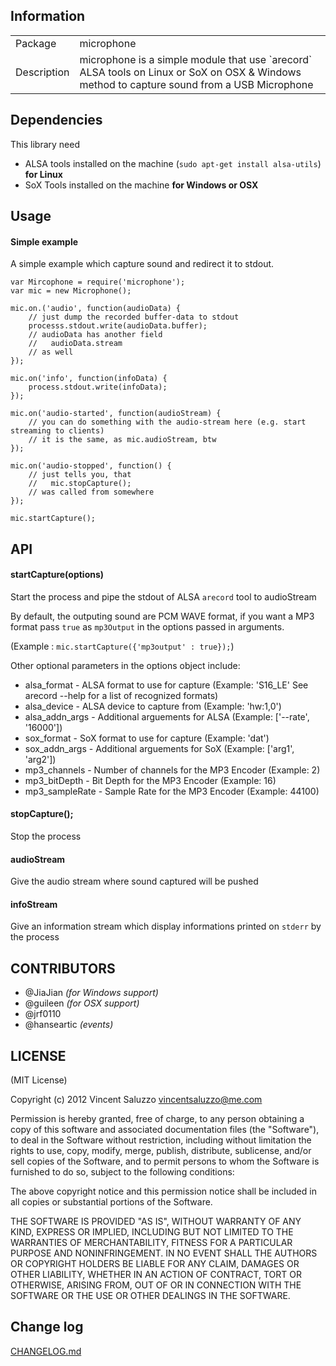 ## Information

<table>
<tr>
<td>Package</td><td>microphone</td>
</tr>
<tr>
<td>Description</td>
<td>microphone is a simple module that use `arecord` ALSA tools on Linux or SoX on OSX & Windows method to capture sound from a USB Microphone</td>
</tr>
</table>

## Dependencies

This library need

* ALSA tools installed on the machine (`sudo apt-get install alsa-utils`) **for Linux**
* SoX Tools installed on the machine **for Windows or OSX**

## Usage

#### Simple example

A simple example which capture sound and redirect it to stdout.

    var Mircophone = require('microphone');
    var mic = new Microphone();

    mic.on.('audio', function(audioData) {
        // just dump the recorded buffer-data to stdout
        processs.stdout.write(audioData.buffer);
        // audioData has another field
        //   audioData.stream
        // as well
    });

    mic.on('info', function(infoData) {
        process.stdout.write(infoData);
    });
    
    mic.on('audio-started', function(audioStream) {
        // you can do something with the audio-stream here (e.g. start streaming to clients)
        // it is the same, as mic.audioStream, btw
    });
    
    mic.on('audio-stopped', function() {
        // just tells you, that
        //   mic.stopCapture();
        // was called from somewhere
    });
    
    mic.startCapture();
    

## API

#### startCapture(options)

Start the process and pipe the stdout of ALSA `arecord` tool to audioStream

By default, the outputing sound are PCM WAVE format, if you want a MP3 format
pass `true` as `mp3Output` in the options passed in arguments.

(Example : `mic.startCapture({'mp3output' : true});`)

Other optional parameters in the options object include:
* alsa_format - ALSA format to use for capture (Example: 'S16_LE' See arecord --help for a list of recognized formats)
* alsa_device - ALSA device to capture from (Example: 'hw:1,0')
* alsa_addn_args - Additional arguements for ALSA (Example: ['--rate', '16000'])
* sox_format - SoX format to use for capture (Example: 'dat')
* sox_addn_args - Additional arguements for SoX (Example: ['arg1', 'arg2'])
* mp3_channels - Number of channels for the MP3 Encoder (Example: 2)
* mp3_bitDepth - Bit Depth for the MP3 Encoder (Example: 16)
* mp3_sampleRate - Sample Rate for the MP3 Encoder (Example: 44100)

#### stopCapture();

Stop the process

#### audioStream

Give the audio stream where sound captured will be pushed

#### infoStream

Give an information stream which display informations printed on `stderr` by the process

## CONTRIBUTORS

* @JiaJian *(for Windows support)*
* @guileen *(for OSX support)*
* @jrf0110
* @hanseartic *(events)*


## LICENSE

(MIT License)

Copyright (c) 2012 Vincent Saluzzo <vincentsaluzzo@me.com>

Permission is hereby granted, free of charge, to any person obtaining
a copy of this software and associated documentation files (the
"Software"), to deal in the Software without restriction, including
without limitation the rights to use, copy, modify, merge, publish,
distribute, sublicense, and/or sell copies of the Software, and to
permit persons to whom the Software is furnished to do so, subject to
the following conditions:

The above copyright notice and this permission notice shall be
included in all copies or substantial portions of the Software.

THE SOFTWARE IS PROVIDED "AS IS", WITHOUT WARRANTY OF ANY KIND,
EXPRESS OR IMPLIED, INCLUDING BUT NOT LIMITED TO THE WARRANTIES OF
MERCHANTABILITY, FITNESS FOR A PARTICULAR PURPOSE AND
NONINFRINGEMENT. IN NO EVENT SHALL THE AUTHORS OR COPYRIGHT HOLDERS BE
LIABLE FOR ANY CLAIM, DAMAGES OR OTHER LIABILITY, WHETHER IN AN ACTION
OF CONTRACT, TORT OR OTHERWISE, ARISING FROM, OUT OF OR IN CONNECTION
WITH THE SOFTWARE OR THE USE OR OTHER DEALINGS IN THE SOFTWARE.

## Change log
[CHANGELOG.md](CHANGELOG.md)
